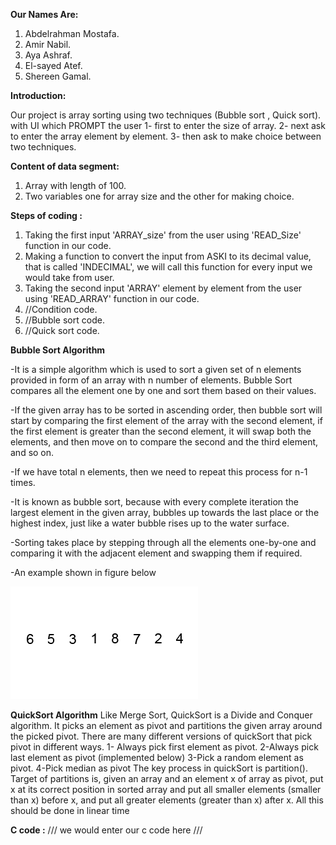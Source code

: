 **Our Names Are:**

  1. Abdelrahman Mostafa.
  2. Amir Nabil.
  3. Aya Ashraf.
  4. El-sayed Atef.
  5. Shereen Gamal.

**Introduction:**

  Our project is array sorting using two techniques (Bubble sort , Quick sort).
    with UI which PROMPT the user 
      1- first to enter the size of array.
      2- next ask to enter the array element by element.
      3- then ask to make choice between two techniques.
    
**Content of data segment:**
  1. Array with length of 100.
  2. Two variables one for array size and the other for making choice.
    
**Steps of  coding :**
  1. Taking the first input 'ARRAY_size' from the user using 'READ_Size' function in our code.
  2. Making a function to convert the input from ASKI to its decimal value, that is called 'INDECIMAL', we will call this function for every input we would take from user.
  3. Taking the second input 'ARRAY' element by element from the user using 'READ_ARRAY' function in our code.
  4. //Condition code.
  6. //Bubble sort code.
  7. //Quick sort code.
  
**Bubble Sort Algorithm**

  -It is a simple algorithm which is used to sort a given set of n elements provided in form of an array with n number of elements. Bubble Sort compares all the element one by   one and sort them based on their values.
  
  -If the given array has to be sorted in ascending order, then bubble sort will start by comparing the first element of the array with the second element, if the first element
   is greater than the second element, it will swap both the elements, and then move on to compare the second and the third element, and so on.
   
   -If we have total n elements, then we need to repeat this process for n-1 times.
   
   -It is known as bubble sort, because with every complete iteration the largest element in the given array, bubbles up towards the last place or the highest index, just like a water bubble rises up to the water surface.
   
  -Sorting takes place by stepping through all the elements one-by-one and comparing it with the adjacent element and swapping them if required.
  
  -An example shown in figure below
  
  ![](Images/Bubble-sort-example.gif)

**QuickSort Algorithm**
Like Merge Sort, QuickSort is a Divide and Conquer algorithm. It picks an element as pivot and partitions the given array around the picked pivot. There are many different versions of quickSort that pick pivot in different ways.
1-  Always pick first element as pivot.
2-Always pick last element as pivot (implemented below)
3-Pick a random element as pivot.
4-Pick median as pivot
The key process in quickSort is partition(). Target of partitions is, given an array and an element x of array as pivot, put x at its correct position in sorted array and put all smaller elements (smaller than x) before x, and put all greater elements (greater than x) after x. All this should be done in linear time

  
**C code :**
  /// we would enter our c code here ///
  
  
  
  
  
  

